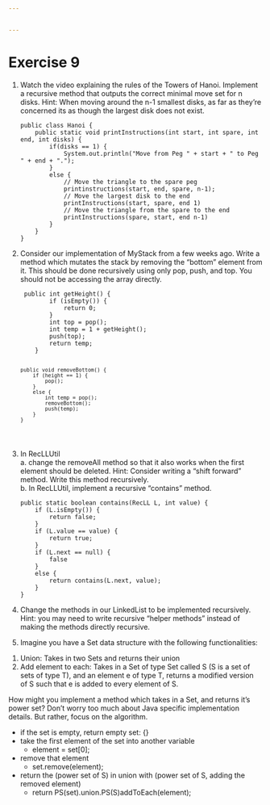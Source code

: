```yaml
---


---
```


<h1 id="exercise-9">Exercise 9</h1>
<ol>
<li>
<p>Watch the video explaining the rules of the Towers of Hanoi. Implement a recursive method that outputs the correct minimal move set for n disks. Hint: When moving around the n-1 smallest disks, as far as they’re concerned its as though the largest disk does not exist.</p>
<pre><code>public class Hanoi {
	public static void printInstructions(int start, int spare, int end, int disks) {
		if(disks == 1) {
			System.out.println("Move from Peg " + start + " to Peg " + end + ".");
		}
		else {
			// Move the triangle to the spare peg
			printinstructions(start, end, spare, n-1);
			// Move the largest disk to the end
			printInstructions(start, spare, end 1)
			// Move the triangle from the spare to the end
			printInstructions(spare, start, end n-1)
		}
	}
}
</code></pre>
</li>
<li>
<p>Consider our implementation of MyStack from a few weeks ago. Write a method which mutates the stack by removing the “bottom” element from it. This should be done recursively using only pop, push, and top. You should not be accessing the array directly.</p>
<pre><code>	public int getHeight() {
		if (isEmpty()) {
			return 0;
		}
		int top = pop();
		int temp = 1 + getHeight();
		push(top);
		return temp;
	}

	public void removeBottom() {
		if (height == 1) {
			pop();
		}
		else {
			int temp = pop();
			removeBottom();
			push(temp);
		}
	}
</code></pre>
</li>
<li>
<p>In RecLLUtil<br>
a. change the removeAll method so that it also works when the first element should be deleted. Hint: Consider writing a “shift forward” method. Write this method recursively.<br>
b. In RecLLUtil, implement a recursive “contains” method.</p>
<pre><code>public static boolean contains(RecLL L, int value) {
	if (L.isEmpty()) {
		return false;
	}
	if (L.value == value) {
		return true;
	}
	if (L.next == null) {
		false
	}
	else {
		return contains(L.next, value);
	}
}
</code></pre>
</li>
<li>
<p>Change the methods in our LinkedList to be implemented recursively. Hint: you may need to write recursive “helper methods” instead of making the methods directly recursive.</p>
</li>
<li>
<p>Imagine you have a Set data structure with the following functionalities:</p>
</li>
</ol>
<ol>
<li>Union: Takes in two Sets and returns their union</li>
<li>Add element to each: Takes in a Set of type Set called S (S is a set of sets of type T), and an element e of type T, returns a modified version of S such that e is added to every element of S.</li>
</ol>
<p>How might you implement a method which takes in a Set, and returns it’s power set? Don’t worry too much about Java specific implementation details. But rather, focus on the algorithm.</p>
<ul>
<li>if the set is empty, return empty set: {}</li>
<li>take the first element of the set into another variable
<ul>
<li>element = set[0];</li>
</ul>
</li>
<li>remove that element
<ul>
<li>set.remove(element);</li>
</ul>
</li>
<li>return the (power set of S) in union with (power set of S, adding the removed element)
<ul>
<li>return PS(set).union.PS(S)addToEach(element);</li>
</ul>
</li>
</ul>

